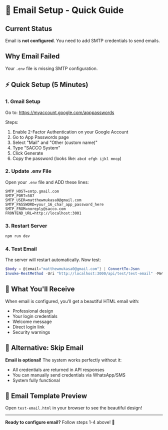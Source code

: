 # 📧 Email Setup - Quick Guide

## Current Status
Email is **not configured**. You need to add SMTP credentials to send emails.

## Why Email Failed
Your `.env` file is missing SMTP configuration.

## ⚡ Quick Setup (5 Minutes)

### 1. Gmail Setup

Go to: https://myaccount.google.com/apppasswords

Steps:
1. Enable 2-Factor Authentication on your Google Account
2. Go to App Passwords page
3. Select "Mail" and "Other (custom name)"
4. Type "SACCO System"
5. Click Generate
6. Copy the password (looks like: `abcd efgh ijkl mnop`)

### 2. Update .env File

Open your `.env` file and ADD these lines:

```env
SMTP_HOST=smtp.gmail.com
SMTP_PORT=587
SMTP_USER=matthewmukasa0@gmail.com
SMTP_PASSWORD=your_16_char_app_password_here
SMTP_FROM=noreply@sacco.com
FRONTEND_URL=http://localhost:3001
```

### 3. Restart Server

```bash
npm run dev
```

### 4. Test Email

The server will restart automatically. Now test:

```powershell
$body = @{email="matthewmukasa0@gmail.com"} | ConvertTo-Json
Invoke-RestMethod -Uri "http://localhost:3000/api/test/test-email" -Method Post -Body $body -ContentType "application/json"
```

## 📧 What You'll Receive

When email is configured, you'll get a beautiful HTML email with:
- Professional design
- Your login credentials
- Welcome message
- Direct login link
- Security warnings

## 🎯 Alternative: Skip Email

**Email is optional!** The system works perfectly without it:
- All credentials are returned in API responses
- You can manually send credentials via WhatsApp/SMS
- System fully functional

## 📝 Email Template Preview

Open `test-email.html` in your browser to see the beautiful design!

---

**Ready to configure email?** Follow steps 1-4 above! 🚀

